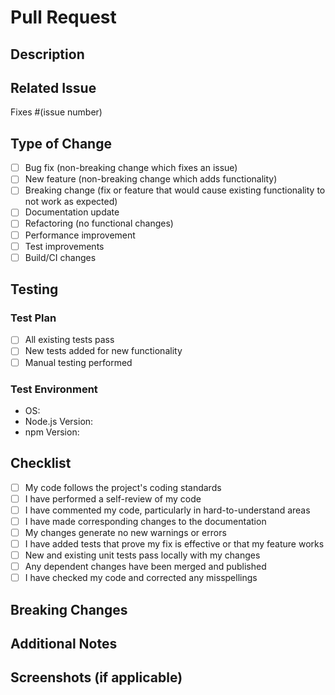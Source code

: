 # Pull Request

## Description

<!-- Provide a clear and concise description of what this PR does -->

## Related Issue

<!-- Link to the issue this PR addresses -->
Fixes #(issue number)

## Type of Change

<!-- Mark the relevant option with an "x" -->

- [ ] Bug fix (non-breaking change which fixes an issue)
- [ ] New feature (non-breaking change which adds functionality)
- [ ] Breaking change (fix or feature that would cause existing functionality to not work as expected)
- [ ] Documentation update
- [ ] Refactoring (no functional changes)
- [ ] Performance improvement
- [ ] Test improvements
- [ ] Build/CI changes

## Testing

<!-- Describe how you tested your changes -->

### Test Plan

<!-- How should reviewers verify this PR? -->

- [ ] All existing tests pass
- [ ] New tests added for new functionality
- [ ] Manual testing performed

### Test Environment

<!-- What environment did you test in? -->

- OS:
- Node.js Version:
- npm Version:

## Checklist

<!-- Mark completed items with an "x" -->

- [ ] My code follows the project's coding standards
- [ ] I have performed a self-review of my code
- [ ] I have commented my code, particularly in hard-to-understand areas
- [ ] I have made corresponding changes to the documentation
- [ ] My changes generate no new warnings or errors
- [ ] I have added tests that prove my fix is effective or that my feature works
- [ ] New and existing unit tests pass locally with my changes
- [ ] Any dependent changes have been merged and published
- [ ] I have checked my code and corrected any misspellings

## Breaking Changes

<!-- If this is a breaking change, describe the impact and migration path -->

## Additional Notes

<!-- Any additional information, context, or screenshots -->

## Screenshots (if applicable)

<!-- Add screenshots to help explain your changes -->
